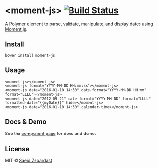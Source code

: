 # &lt;moment-js&gt; [![Build Status](https://travis-ci.org/saeidzebardast/moment-js.svg?branch=master)](https://travis-ci.org/saeidzebardast/moment-js)

A [Polymer](https://www.polymer-project.org) element to parse, validate, manipulate, and display dates using [Moment.js](http://momentjs.com/).

## Install

```
bower install moment-js
```

## Usage

```
<moment-js></moment-js>
<moment-js format="YYYY-MM-DD HH:mm:ss"></moment-js>
<moment-js date="2016-01-10 14:30" date-format="YYYY-MM-DD HH:mm" format="LLLL"></moment-js>
<moment-js date="2012-09-21" date-format="YYYY-MM-DD" format="LLLL" formatted-date="{{myDate}}" hide></moment-js>
<moment-js date="2016-01-10 14:30" calendar-time></moment-js>
```

## Docs & Demo
See the [component page](http://saeidzebardast.github.io/moment-js) for docs and demo.

## License

MIT © [Saeid Zebardast](http://zebardast.com)
